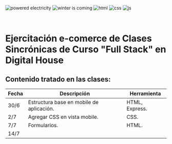 <p>
  <img src="https://forthebadge.com/images/badges/powered-by-electricity.svg
" alt="powered electricity"/>
  <img src="https://forthebadge.com/images/badges/winter-is-coming.svg" alt="winter is coming"/>
  <img src="https://forthebadge.com/images/badges/uses-html.svg" alt="html"/>
  <img src="https://forthebadge.com/images/badges/uses-css.svg" alt="css"/>
  <img src="https://forthebadge.com/images/badges/uses-js.svg" alt="js"/>
</p><br>


# **Ejercitación e-comerce de Clases Sincrónicas de Curso "Full Stack" en Digital House**

## Contenido tratado en las clases:

Fecha | Descripción | Herramienta
----- | ----------- | -----------
30/6 | Estructura base en mobile de aplicación. | HTML, Express.
2/7 | Agregar CSS en vista mobile. | CSS.
7/7 | Formularios. | HTML.
14/7 |  |